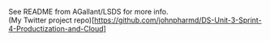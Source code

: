 See README from AGallant/LSDS for more info.  
(My Twitter project repo)[https://github.com/johnpharmd/DS-Unit-3-Sprint-4-Productization-and-Cloud]

